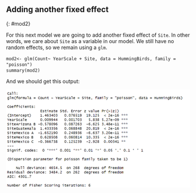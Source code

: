 ## Adding another fixed effect 
{: #mod2}

For this next model we are going to add another fixed effect of `Site`. In other words, we care about `Site` as a variable in our model. We still have no random effects, so we remain using a `glm`. 

```
mod2<- glm(Count~ YearScale + Site, data = HummingBirds, family = "poisson")
summary(mod2)
```
And we should get this output: 

<img width="505" alt="model_2_summary" src="../Figures_Images/model_2_summary.png"> 


